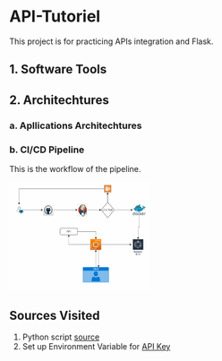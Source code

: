 # API-Tutoriel
This project is for practicing APIs integration and Flask.

## 1. Software Tools

## 2. Architechtures
### a. Apllications Architechtures

### b. CI/CD Pipeline
This is the workflow of the pipeline.

<img src="images/api1.png" width=50% height=50%>






## Sources Visited

1. Python script [source](https://github.com/AIAdvantage/chatgpt-api-youtube/blob/main/02%20chatgpt%20chat%20assistant%20copy.py)
2. Set up Environment Variable for [API Key](https://help.openai.com/en/articles/5112595-best-practices-for-api-key-safety)
